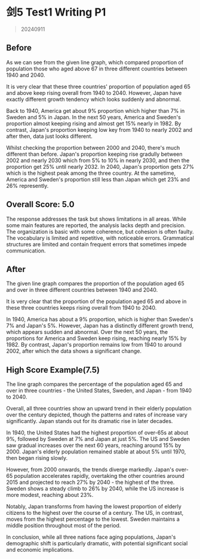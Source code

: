 # 剑5 Test1 Writing P1

> 20240911

## Before

As we can see from the given line graph, which compared proportion of population those who aged above 67 in three different countries between 1940 and 2040.

It is very clear that these three countries' proportion of population aged 65 and above keep rising overall from 1940 to 2040. However, Japan have exactly different growth tendency which looks suddenly and abnormal.

Back to 1940, America get about 9% proportion which higher than 7% in Sweden and 5% in Japan. In the next 50 years, America and Sweden's proportion almost keeping rising and almost get 15% nearly in 1982. By contrast, Japan's proportion keeping low key from 1940 to nearly 2002 and after then, data just looks different.

Whilst checking the proportion between 2000 and 2040, there's much different than before. Japan's proportion keeping rise gradully between 2002 and nearly 2030 which from 5% to 10% in nearly 2030, and then the proportion get 25% until nearly 2032. In 2040, Japan's proportion gets 27% which is the highest peak among the three country. At the sametime, America and Sweden's proportion still less than Japan which get 23% and 26% represently.



## Overall Score: 5.0

The response addresses the task but shows limitations in all areas. While some main features are reported, the analysis lacks depth and precision. The organization is basic with some coherence, but cohesion is often faulty. The vocabulary is limited and repetitive, with noticeable errors. Grammatical structures are limited and contain frequent errors that sometimes impede communication.

## After

The given line graph compares the proportion of the population aged 65 and over in three different countries between 1940 and 2040.

It is very clear that the proportion of the population aged 65 and above in these three countries keeps rising overall from 1940 to 2040.

In 1940, America has about a 9% proportion, which is higher than Sweden's 7% and Japan's 5%. However, Japan has a distinctly different growth trend, which appears sudden and abnormal. Over the next 50 years, the proportions for America and Sweden keep rising, reaching nearly 15% by 1982. By contrast, Japan's proportion remains low from 1940 to around 2002, after which the data shows a significant change.

## High Score Example(7.5)

The line graph compares the percentage of the population aged 65 and over in three countries - the United States, Sweden, and Japan - from 1940 to 2040.

Overall, all three countries show an upward trend in their elderly population over the century depicted, though the patterns and rates of increase vary significantly. Japan stands out for its dramatic rise in later decades.

In 1940, the United States had the highest proportion of over-65s at about 9%, followed by Sweden at 7% and Japan at just 5%. The US and Sweden saw gradual increases over the next 60 years, reaching around 15% by 2000. Japan's elderly population remained stable at about 5% until 1970, then began rising slowly.

However, from 2000 onwards, the trends diverge markedly. Japan's over-65 population accelerates rapidly, overtaking the other countries around 2015 and projected to reach 27% by 2040 - the highest of the three. Sweden shows a steady climb to 26% by 2040, while the US increase is more modest, reaching about 23%.

Notably, Japan transforms from having the lowest proportion of elderly citizens to the highest over the course of a century. The US, in contrast, moves from the highest percentage to the lowest. Sweden maintains a middle position throughout most of the period.

In conclusion, while all three nations face aging populations, Japan's demographic shift is particularly dramatic, with potential significant social and economic implications.